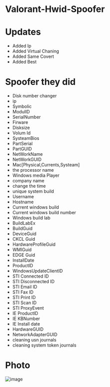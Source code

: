 # Valorant-Hwid-Spoofer
# Updates
* Added Ip
* Added Virtual Chaning
* Added Same Covert
* Added Best
# Spoofer they did
* Disk number changer
* ip
* Symbolic
* ModulID
* SerialNumber
* Firware
* Disksize
* Volum Id
* SysteamBios
* PartSerial
* PartGUID
* NetWorkName
* NetWorkGUID
* Mac[Physical,Currents,Systeam]
* the processor name
* Windows media Player
* company name
* change the time
* unique system build
* Username
* Hostname
* Current windows build
* Current windows build number
* Windows build lab
* BuildLabEx
* BuildGuid
* DeviceGuid
* CKCL Guid
* HardwareProfileGuid
* WMIGuid
* EDGE Guid
* InstallDate
* ProductID
* WindowsUpdateClientID
* STI Connected ID
* STI Disconnected ID
* STI Email ID
* STI Fax ID
* STI Print ID
* STI Scan ID
* STI ProxyEvent
* IE ProductID
* IE KBNumber
* IE Install date
* HardwareGUID
* NetworkAdapterGUID
* cleaning usn journals
* cleaning system token journals

# Photo
![image](https://user-images.githubusercontent.com/85020134/120069319-095e5c00-c08e-11eb-81f5-20ed578504e2.png)
